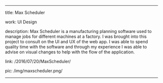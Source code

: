 ---

title: Max Scheduler

work: UI Design

description: Max Scheduler is a manufacturing planning software used to manage jobs for different machines at a factory. I was brought into this project to consult on the UI and UX of the web app. I was able to spend quality time with the software and through my experience I was able to advise on visual changes to help with the flow of the application. 

link: /2016/07/20/MaxScheduler/

pic:  /img/maxscheduler.png/

---